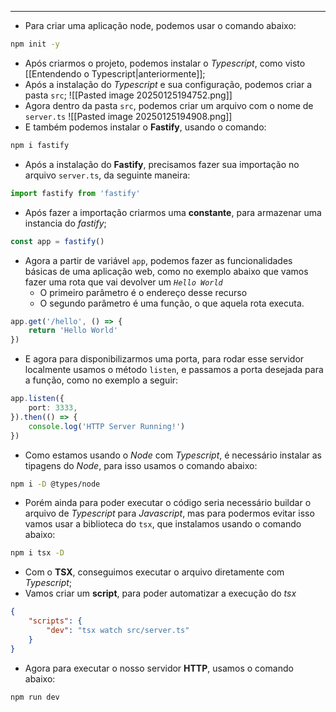 ___
- Para criar uma aplicação node, podemos usar o comando abaixo:
```zsh
npm init -y
```
- Após criarmos o projeto, podemos instalar o *Typescript*, como visto [[Entendendo o Typescript|anteriormente]];
- Após a instalação do *Typescript* e sua configuração, podemos criar a pasta `src`;
![[Pasted image 20250125194752.png]]
- Agora dentro da pasta `src`, podemos criar um arquivo com o nome de `server.ts`
![[Pasted image 20250125194908.png]]
- E também podemos instalar o **Fastify**, usando o comando:
```zsh
npm i fastify
```
- Após a instalação do **Fastify**, precisamos fazer sua importação no arquivo `server.ts`, da seguinte maneira:
```ts
import fastify from 'fastify'
```
- Após fazer a importação criarmos uma **constante**, para armazenar uma instancia do *fastify*;
```ts
const app = fastify()
```
- Agora a partir de variável `app`, podemos fazer as funcionalidades básicas de uma aplicação web, como no exemplo abaixo que vamos fazer uma rota que vai devolver um *`Hello World`*
	- O primeiro parâmetro é o endereço desse recurso
	- O segundo parâmetro é uma função, o que aquela rota executa.
```ts
app.get('/hello', () => {
	return 'Hello World'
})
```
- E agora para disponibilizarmos uma porta, para rodar esse servidor localmente usamos o método `listen`, e passamos a porta desejada para a função, como no exemplo a seguir:
```ts
app.listen({
	port: 3333,
}).then(() => {
	console.log('HTTP Server Running!')
})
```
- Como estamos usando o *Node* com *Typescript*, é necessário instalar as tipagens do *Node*, para isso usamos o comando abaixo:
```zsh
npm i -D @types/node
```
- Porém ainda para poder executar o código seria necessário buildar o arquivo de *Typescript* para *Javascript*, mas para podermos evitar isso vamos usar a biblioteca do `tsx`, que instalamos usando o comando abaixo:
```zsh
npm i tsx -D
```
- Com o **TSX**, conseguimos executar o arquivo diretamente com *Typescript*;
- Vamos criar um **script**, para poder automatizar a execução do *tsx*
```json
{
	"scripts": {
		"dev": "tsx watch src/server.ts"
	}
}
```
- Agora para executar o nosso servidor **HTTP**, usamos o comando abaixo:
```zsh
npm run dev
```
